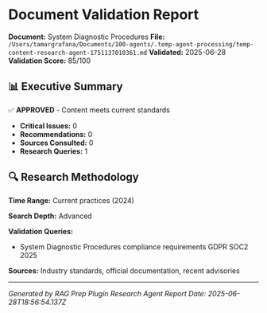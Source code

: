 # Document Validation Report

**Document:** System Diagnostic Procedures
**File:** `/Users/tamargrafana/Documents/100-agents/.temp-agent-processing/temp-content-research-agent-1751137010361.md`
**Validated:** 2025-06-28
**Validation Score:** 85/100

## 📊 Executive Summary

✅ **APPROVED** - Content meets current standards

- **Critical Issues:** 0
- **Recommendations:** 0
- **Sources Consulted:** 0
- **Research Queries:** 1

## 🔍 Research Methodology

**Time Range:** Current practices (2024)

**Search Depth:** Advanced

**Validation Queries:**
- System Diagnostic Procedures compliance requirements GDPR SOC2 2025

**Sources:** Industry standards, official documentation, recent advisories

---

*Generated by RAG Prep Plugin Research Agent*
*Report Date: 2025-06-28T18:56:54.137Z*
